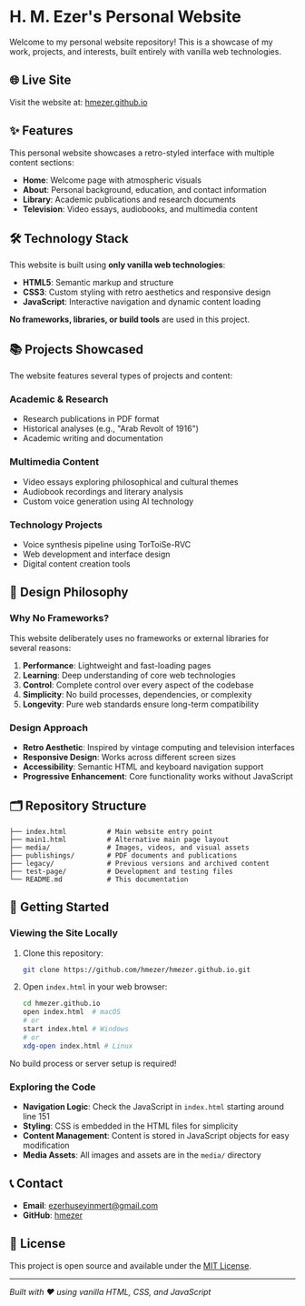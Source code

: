 # H. M. Ezer's Personal Website

Welcome to my personal website repository! This is a showcase of my work, projects, and interests, built entirely with vanilla web technologies.

## 🌐 Live Site

Visit the website at: [hmezer.github.io](https://hmezer.github.io)

## ✨ Features

This personal website showcases a retro-styled interface with multiple content sections:

- **Home**: Welcome page with atmospheric visuals
- **About**: Personal background, education, and contact information
- **Library**: Academic publications and research documents
- **Television**: Video essays, audiobooks, and multimedia content

## 🛠️ Technology Stack

This website is built using **only vanilla web technologies**:

- **HTML5**: Semantic markup and structure
- **CSS3**: Custom styling with retro aesthetics and responsive design
- **JavaScript**: Interactive navigation and dynamic content loading

**No frameworks, libraries, or build tools** are used in this project.

## 📚 Projects Showcased

The website features several types of projects and content:

### Academic & Research
- Research publications in PDF format
- Historical analyses (e.g., "Arab Revolt of 1916")
- Academic writing and documentation

### Multimedia Content
- Video essays exploring philosophical and cultural themes
- Audiobook recordings and literary analysis
- Custom voice generation using AI technology

### Technology Projects
- Voice synthesis pipeline using TorToiSe-RVC
- Web development and interface design
- Digital content creation tools

## 🎯 Design Philosophy

### Why No Frameworks?

This website deliberately uses no frameworks or external libraries for several reasons:

1. **Performance**: Lightweight and fast-loading pages
2. **Learning**: Deep understanding of core web technologies
3. **Control**: Complete control over every aspect of the codebase
4. **Simplicity**: No build processes, dependencies, or complexity
5. **Longevity**: Pure web standards ensure long-term compatibility

### Design Approach

- **Retro Aesthetic**: Inspired by vintage computing and television interfaces
- **Responsive Design**: Works across different screen sizes
- **Accessibility**: Semantic HTML and keyboard navigation support
- **Progressive Enhancement**: Core functionality works without JavaScript

## 🗂️ Repository Structure

```
├── index.html          # Main website entry point
├── main1.html          # Alternative main page layout
├── media/              # Images, videos, and visual assets
├── publishings/        # PDF documents and publications
├── legacy/             # Previous versions and archived content
├── test-page/          # Development and testing files
└── README.md           # This documentation
```

## 🚀 Getting Started

### Viewing the Site Locally

1. Clone this repository:
   ```bash
   git clone https://github.com/hmezer/hmezer.github.io.git
   ```

2. Open `index.html` in your web browser:
   ```bash
   cd hmezer.github.io
   open index.html  # macOS
   # or
   start index.html # Windows
   # or
   xdg-open index.html # Linux
   ```

No build process or server setup is required!

### Exploring the Code

- **Navigation Logic**: Check the JavaScript in `index.html` starting around line 151
- **Styling**: CSS is embedded in the HTML files for simplicity
- **Content Management**: Content is stored in JavaScript objects for easy modification
- **Media Assets**: All images and assets are in the `media/` directory

## 📞 Contact

- **Email**: ezerhuseyinmert@gmail.com
- **GitHub**: [hmezer](https://github.com/hmezer)

## 📄 License

This project is open source and available under the [MIT License](LICENSE).

---

*Built with ❤️ using vanilla HTML, CSS, and JavaScript*
